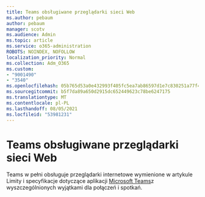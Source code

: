 ```yaml
---
title: Teams obsługiwane przeglądarki sieci Web
ms.author: pebaum
author: pebaum
manager: scotv
ms.audience: Admin
ms.topic: article
ms.service: o365-administration
ROBOTS: NOINDEX, NOFOLLOW
localization_priority: Normal
ms.collection: Adm_O365
ms.custom:
- "9001490"
- "3540"
ms.openlocfilehash: 05b765d53a0e432993f405fc5ea7ab86597d1e7c830251a77f4167a536d2b7dc
ms.sourcegitcommit: b5f7da89a650d2915dc652449623c78be6247175
ms.translationtype: MT
ms.contentlocale: pl-PL
ms.lasthandoff: 08/05/2021
ms.locfileid: "53981231"
---
```

# <a name="teams-supported-web-browsers"></a>Teams obsługiwane przeglądarki sieci Web

Teams w pełni obsługuje przeglądarki internetowe wymienione w artykule Limity i specyfikacje dotyczące aplikacji [Microsoft Teams](https://docs.microsoft.com/microsoftteams/limits-specifications-teams#browsers)z wyszczególnionych wyjątkami dla połączeń i spotkań.